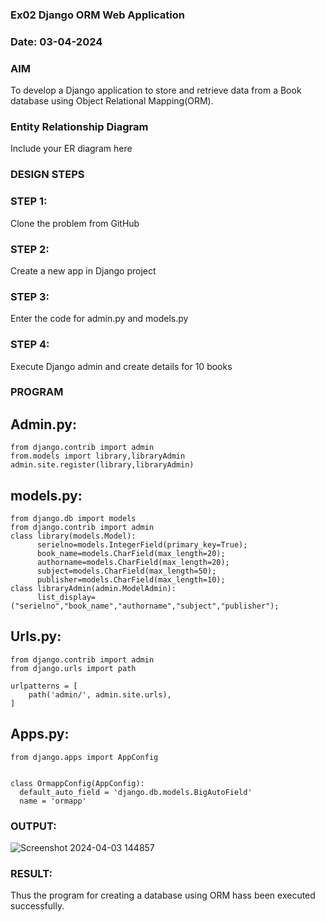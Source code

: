 ### Ex02 Django ORM Web Application
### Date: 03-04-2024

### AIM
To develop a Django application to store and retrieve data from a Book database using Object Relational Mapping(ORM).

### Entity Relationship Diagram

Include your ER diagram here

### DESIGN STEPS

### STEP 1:
Clone the problem from GitHub

### STEP 2:
Create a new app in Django project

### STEP 3:
Enter the code for admin.py and models.py

### STEP 4:
Execute Django admin and create details for 10 books

### PROGRAM
## Admin.py:
```
from django.contrib import admin
from.models import library,libraryAdmin
admin.site.register(library,libraryAdmin)
```

## models.py:
```
from django.db import models
from django.contrib import admin
class library(models.Model):
      serielno=models.IntegerField(primary_key=True);
      book_name=models.CharField(max_length=20);
      authorname=models.CharField(max_length=20);
      subject=models.CharField(max_length=50);
      publisher=models.CharField(max_length=10);
class libraryAdmin(admin.ModelAdmin):
      list_display=("serielno","book_name","authorname","subject","publisher");
```
## Urls.py:
```
from django.contrib import admin
from django.urls import path

urlpatterns = [
    path('admin/', admin.site.urls),
]
```
## Apps.py:
  ```
from django.apps import AppConfig


class OrmappConfig(AppConfig):
    default_auto_field = 'django.db.models.BigAutoField'
    name = 'ormapp'

```
### OUTPUT:
![Screenshot 2024-04-03 144857](https://github.com/rakshithaprakashkumar11/ORM/assets/150994181/ad8990df-2b15-444b-9e0d-59f06915498b)

### RESULT:
Thus the program for creating a database using ORM hass been executed successfully.
